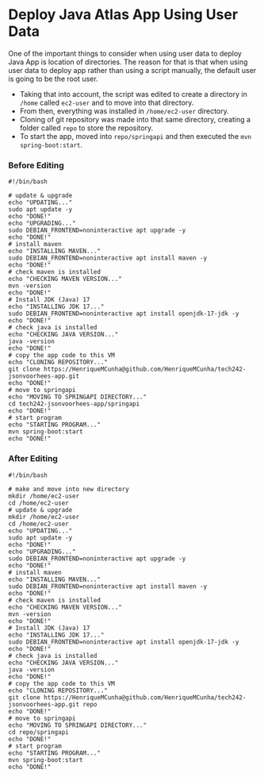 # Deploy Java Atlas App Using User Data

One of the important things to consider when using user data to deploy Java App is location of directories.
The reason for that is that when using user data to deploy app rather than using a script manually, the default user is going to be the root user.

* Taking that into account, the script was edited to create a directory in `/home` called `ec2-user` and to move into that directory.
* From then, everything was installed in `/home/ec2-user` directory.
* Cloning of git repository was made into that same directory, creating a folder called `repo` to store the repository.
* To start the app, moved into `repo/springapi` and then executed the `mvn spring-boot:start`.


### Before Editing

```
#!/bin/bash

# update & upgrade
echo "UPDATING..."
sudo apt update -y
echo "DONE!"
echo "UPGRADING..."
sudo DEBIAN_FRONTEND=noninteractive apt upgrade -y
echo "DONE!"
# install maven
echo "INSTALLING MAVEN..."
sudo DEBIAN_FRONTEND=noninteractive apt install maven -y
echo "DONE!"
# check maven is installed
echo "CHECKING MAVEN VERSION..."
mvn -version
echo "DONE!"
# Install JDK (Java) 17
echo "INSTALLING JDK 17..."
sudo DEBIAN_FRONTEND=noninteractive apt install openjdk-17-jdk -y
echo "DONE!"
# check java is installed
echo "CHECKING JAVA VERSION..."
java -version
echo "DONE!"
# copy the app code to this VM
echo "CLONING REPOSITORY..."
git clone https://HenriqueMCunha@github.com/HenriqueMCunha/tech242-jsonvoorhees-app.git
echo "DONE!"
# move to springapi
echo "MOVING TO SPRINGAPI DIRECTORY..."
cd tech242-jsonvoorhees-app/springapi
echo "DONE!"
# start program
echo "STARTING PROGRAM..."
mvn spring-boot:start
echo "DONE!"

```

### After Editing

```
#!/bin/bash

# make and move into new directory
mkdir /home/ec2-user
cd /home/ec2-user
# update & upgrade
mkdir /home/ec2-user
cd /home/ec2-user
echo "UPDATING..."
sudo apt update -y
echo "DONE!"
echo "UPGRADING..."
sudo DEBIAN_FRONTEND=noninteractive apt upgrade -y
echo "DONE!"
# install maven
echo "INSTALLING MAVEN..."
sudo DEBIAN_FRONTEND=noninteractive apt install maven -y
echo "DONE!"
# check maven is installed
echo "CHECKING MAVEN VERSION..."
mvn -version
echo "DONE!"
# Install JDK (Java) 17
echo "INSTALLING JDK 17..."
sudo DEBIAN_FRONTEND=noninteractive apt install openjdk-17-jdk -y
echo "DONE!"
# check java is installed
echo "CHECKING JAVA VERSION..."
java -version
echo "DONE!"
# copy the app code to this VM
echo "CLONING REPOSITORY..."
git clone https://HenriqueMCunha@github.com/HenriqueMCunha/tech242-jsonvoorhees-app.git repo
echo "DONE!"
# move to springapi
echo "MOVING TO SPRINGAPI DIRECTORY..."
cd repo/springapi
echo "DONE!"
# start program
echo "STARTING PROGRAM..."
mvn spring-boot:start
echo "DONE!"

```